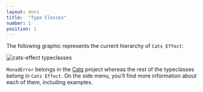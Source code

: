 ```yaml
---
layout: docs
title:  "Type Classes"
number: 1
position: 1
---
```


The following graphic represents the current hierarchy of `Cats Effect`:

![cats-effect typeclasses](https://user-images.githubusercontent.com/443978/37032380-ad66ffec-2185-11e8-8845-25a5984bc095.png)

`MonadError` belongs in the [Cats](https://typelevel.org/cats/) project whereas the rest of the typeclasses belong in `Cats Effect`. On the side menu, you'll find more information about each of them, including examples.
